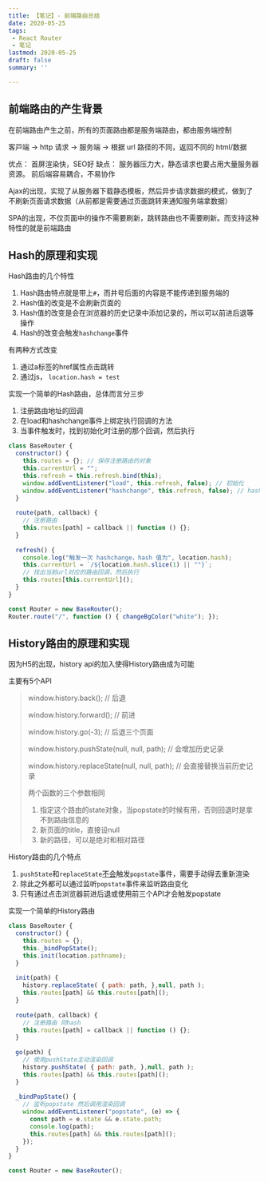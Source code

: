 ```yaml
---
title: 【笔记】- 前端路由总结
date: 2020-05-25
tags:
 - React Router
 - 笔记
lastmod: 2020-05-25
draft: false
summary: ''

---
```


## 前端路由的产生背景

在前端路由产生之前，所有的页面路由都是服务端路由，都由服务端控制

客⼾端 -> http 请求 -> 服务端 -> 根据 url 路径的不同，返回不同的 html/数据 

优点： 首屏渲染快，SEO好
缺点： 服务器压力大，静态请求也要占用大量服务器资源。 前后端容易耦合，不易协作

Ajax的出现，实现了从服务器下载静态模板，然后异步请求数据的模式，做到了不刷新页面请求数据（从前都是需要通过页面跳转来通知服务端拿数据）

SPA的出现，不仅页面中的操作不需要刷新，跳转路由也不需要刷新。而支持这种特性的就是前端路由


## Hash的原理和实现

Hash路由的几个特性

1. Hash路由特点就是带上`#`，而井号后面的内容是不能传递到服务端的
2. Hash值的改变是不会刷新页面的
3. Hash值的改变是会在浏览器的历史记录中添加记录的，所以可以前进后退等操作
4. Hash的改变会触发`hashchange`事件

有两种方式改变

1. 通过a标签的href属性点击跳转
2. 通过js， `location.hash = test`

实现一个简单的Hash路由，总体而言分三步

1. 注册路由地址的回调
2. 在load和hashchange事件上绑定执行回调的方法
3. 当事件触发时，找到初始化时注册的那个回调，然后执行

```javascript
class BaseRouter { 
  constructor() { 
    this.routes = {}; // 保存注册路由的对象
    this.currentUrl = ""; 
    this.refresh = this.refresh.bind(this);
    window.addEventListener("load", this.refresh, false); // 初始化
    window.addEventListener("hashchange", this.refresh, false); // hash变化时 都要触发回调
  }
  
  route(path, callback) {
    // 注册路由
    this.routes[path] = callback || function () {}; 
  }
  
  refresh() {
    console.log("触发⼀次 hashchange，hash 值为", location.hash); 
    this.currentUrl = `/${location.hash.slice(1) || ""}`; 
    // 找出当前url对应的路由回调，然后执行
    this.routes[this.currentUrl](); 
  } 
}

const Router = new BaseRouter(); 
Router.route("/", function () { changeBgColor("white"); });
```

## History路由的原理和实现

因为H5的出现，history api的加入使得History路由成为可能

主要有5个API

> window.history.back(); // 后退 
>
> window.history.forward(); // 前进 
>
> window.history.go(-3); // 后退三个⻚⾯ 
>
> window.history.pushState(null, null, path);  // 会增加历史记录
>
> window.history.replaceState(null, null, path);  // 会直接替换当前历史记录
>
> 两个函数的三个参数相同
>
> 1. 指定这个路由的state对象，当popstate的时候有用，否则回退时是拿不到路由信息的
> 2. 新页面的title，直接设null
> 3. 新的路径，可以是绝对和相对路径

History路由的几个特点

1. `pushState`和`replaceState`<u>不会</u>触发`popstate`事件，需要手动得去重新渲染
2. 除此之外都可以通过监听`popstate`事件来监听路由变化
3. 只有通过点击浏览器前进后退或使用前三个API才会触发popstate

实现一个简单的History路由

```javascript
class BaseRouter { 
  constructor() { 
    this.routes = {}; 
    this._bindPopState(); 
    this.init(location.pathname); 
  }
  
  init(path) { 
    history.replaceState( { path: path, },null, path );
    this.routes[path] && this.routes[path](); 
  }
  
  route(path, callback) {
    // 注册路由 同hash
    this.routes[path] = callback || function () {}; 
  }
  
  go(path) { 
    // 使用pushState主动渲染回调
    history.pushState( { path: path, },null, path );
    this.routes[path] && this.routes[path](); 
  }
  
  _bindPopState() { 
    // 监听popstate 然后调用渲染回调
    window.addEventListener("popstate", (e) => { 
      const path = e.state && e.state.path; 
      console.log(path); 
      this.routes[path] && this.routes[path](); 
    }); 
  } 
}

const Router = new BaseRouter();
```


